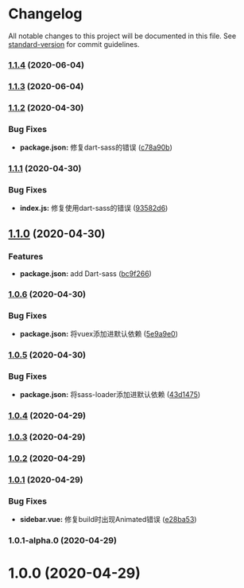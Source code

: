 # Changelog

All notable changes to this project will be documented in this file. See [standard-version](https://github.com/conventional-changelog/standard-version) for commit guidelines.

### [1.1.4](https://github.com/JackRay-C/vuepress-theme-note/compare/v1.1.2...v1.1.4) (2020-06-04)

### [1.1.3](https://github.com/JackRay-C/vuepress-theme-note/compare/v1.1.2...v1.1.3) (2020-06-04)

### [1.1.2](https://github.com/JackRay-C/vuepress-theme-note/compare/v1.1.1...v1.1.2) (2020-04-30)


### Bug Fixes

* **package.json:** 修复dart-sass的错误 ([c78a90b](https://github.com/JackRay-C/vuepress-theme-note/commit/c78a90bf7a3c54cfec165284aad9b6109ce2f48c))

### [1.1.1](https://github.com/JackRay-C/vuepress-theme-note/compare/v1.1.0...v1.1.1) (2020-04-30)


### Bug Fixes

* **index.js:** 修复使用dart-sass的错误 ([93582d6](https://github.com/JackRay-C/vuepress-theme-note/commit/93582d67b24520d7ffea7928b7388941bafebaba))

## [1.1.0](https://github.com/JackRay-C/vuepress-theme-note/compare/v1.0.6...v1.1.0) (2020-04-30)


### Features

* **package.json:** add Dart-sass ([bc9f266](https://github.com/JackRay-C/vuepress-theme-note/commit/bc9f266f44b2c88aadb01116931da5180d490048))

### [1.0.6](https://github.com/JackRay-C/vuepress-theme-note/compare/v1.0.5...v1.0.6) (2020-04-30)


### Bug Fixes

* **package.json:** 将vuex添加进默认依赖 ([5e9a9e0](https://github.com/JackRay-C/vuepress-theme-note/commit/5e9a9e03b9c92de50be1f9c1952d98a9d5ecd957))

### [1.0.5](https://github.com/JackRay-C/vuepress-theme-note/compare/v1.0.4...v1.0.5) (2020-04-30)


### Bug Fixes

* **package.json:** 将sass-loader添加进默认依赖 ([43d1475](https://github.com/JackRay-C/vuepress-theme-note/commit/43d14753cde031f92c883d25f47dd04bdda2cab6))

### [1.0.4](https://github.com/JackRay-C/vuepress-theme-note/compare/v1.0.3...v1.0.4) (2020-04-29)

### [1.0.3](https://github.com/JackRay-C/vuepress-theme-note/compare/v1.0.2...v1.0.3) (2020-04-29)

### [1.0.2](https://github.com/JackRay-C/vuepress-theme-note/compare/v1.0.1...v1.0.2) (2020-04-29)

### [1.0.1](https://github.com/JackRay-C/vuepress-theme-note/compare/v1.0.1-alpha.0...v1.0.1) (2020-04-29)


### Bug Fixes

* **sidebar.vue:** 修复build时出现Animated错误 ([e28ba53](https://github.com/JackRay-C/vuepress-theme-note/commit/e28ba53da28b6d3c6a90d45808554b0a24aace1b))

### 1.0.1-alpha.0 (2020-04-29)

# 1.0.0 (2020-04-29)
